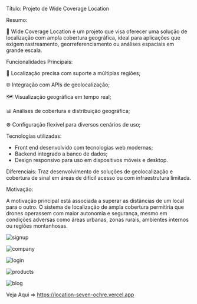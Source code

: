 Título: Projeto de Wide Coverage Location

Resumo:

📍 Wide Coverage Location é um projeto que visa oferecer uma solução de localização com ampla cobertura geográfica, 
ideal para aplicações que exigem rastreamento, georreferenciamento ou análises espaciais em grande escala.



 Funcionalidades Principais:

🔎 Localização precisa com suporte a múltiplas regiões;

🌐 Integração com APIs de geolocalização;

🗺️ Visualização geográfica em tempo real;

📊 Análises de cobertura e distribuição geográfica;

⚙️ Configuração flexível para diversos cenários de uso;



 Tecnologias utilizadas:

- Front end desenvolvido com tecnologias web modernas;
- Backend integrado a banco de dados;
- Design responsivo para uso em dispositivos móveis e desktop.

Diferenciais:
Traz desenvolvimento de soluções de geolocalização e cobertura de sinal em áreas de difícil acesso ou com infraestrutura limitada.

Motivação: 

A motivação principal está associada a superar as distâncias de um local para o outro. 
O sistema de localização de ampla cobertura permitiria que drones operassem com maior autonomia e segurança, 
mesmo em condições adversas como áreas urbanas, zonas rurais, ambientes internos ou regiões montanhosas.

![signup](https://github.com/user-attachments/assets/d3dccf8b-b448-4190-aa46-b3a2d611ff6b)

![company](https://github.com/user-attachments/assets/8bac804a-661d-4784-b265-de2e21a069fa)

![login](https://github.com/user-attachments/assets/393c4342-03c1-47e6-852d-71ccebe767a5)

![products](https://github.com/user-attachments/assets/3debeecd-e387-4654-8f3f-e9e4fc7bf3a4)

![blog](https://github.com/user-attachments/assets/655d06cb-e253-4aee-b617-653d269ba113)

Veja Aqui => https://location-seven-ochre.vercel.app









